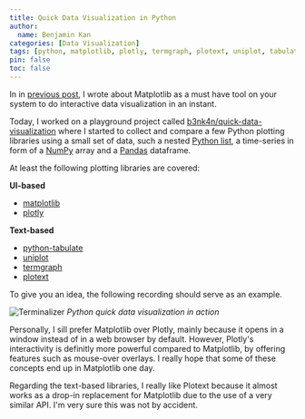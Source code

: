 ```yaml
---
title: Quick Data Visualization in Python
author:
  name: Benjamin Kan
categories: [Data Visualization]
tags: [python, matplotlib, plotly, termgraph, plotext, uniplot, tabulate, data, visualization]
pin: false
toc: false
---
```


In in [previous post](/posts/python-matlab-must-have/), I wrote about Matplotlib as a must have tool on your system to do
interactive data visualization in an instant.

Today, I worked on a playground project called [<i class="fab fa-github"></i> b3nk4n/quick-data-visualization](https://github.com/b3nk4n/quick-data-visualization)
where I started to collect and compare a few Python plotting libraries using a small set of data, such a nested
[Python list](https://docs.python.org/3/tutorial/datastructures.html#more-on-lists), a time-series in form of
a [NumPy](https://numpy.org/) array and a [Pandas](https://pandas.pydata.org/) dataframe.

At least the following plotting libraries are covered:

**UI-based**
- [matplotlib](https://pypi.org/project/matplotlib/)
- [plotly](https://pypi.org/project/plotly/)

**Text-based**
- [python-tabulate](https://pypi.org/project/tabulate/)
- [uniplot](https://pypi.org/project/uniplot/)
- [termgraph](https://pypi.org/project/termgraph/)
- [plotext](https://pypi.org/project/plotext/)

To give you an idea, the following recording should serve as an example.

![Terminalizer](/assets/img/posts/2022/quick-data-visualization.gif)
_Python quick data visualization in action_

Personally, I sill prefer Matplotlib over Plotly, mainly because it opens in a window instead of in a web browser by default.
However, Plotly's interactivity is definitly more powerful compared to Matplotlib, by offering features such as mouse-over
overlays. I really hope that some of these concepts end up in Matplotlib one day.

Regarding the text-based libraries, I really like Plotext because it almost works as a drop-in replacement for Matplotlib due
to the use of a very similar API. I'm very sure this was not by accident.